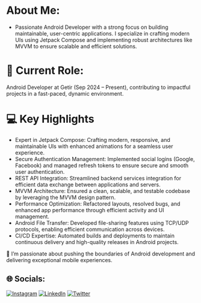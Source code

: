 # About Me:

- Passionate Android Developer with a strong focus on building maintainable, user-centric applications. I specialize in crafting modern UIs using Jetpack Compose and implementing robust architectures like MVVM to ensure scalable and efficient solutions.

# 🌟 Current Role:

Android Developer at Getir (Sep 2024 – Present), contributing to impactful projects in a fast-paced, dynamic environment.

# 💻 Key Highlights

- Expert in Jetpack Compose: Crafting modern, responsive, and maintainable UIs with enhanced animations for a seamless user experience.
- Secure Authentication Management: Implemented social logins (Google, Facebook) and managed refresh tokens to ensure secure and smooth user authentication.
- REST API Integration: Streamlined backend services integration for efficient data exchange between applications and servers.
- MVVM Architecture: Ensured a clean, scalable, and testable codebase by leveraging the MVVM design pattern.
- Performance Optimization: Refactored layouts, resolved bugs, and enhanced app performance through efficient activity and UI management.
- Android File Transfer: Developed file-sharing features using TCP/UDP protocols, enabling efficient communication across devices.
- CI/CD Expertise: Automated builds and deployments to maintain continuous delivery and high-quality releases in Android projects.

🎯 I’m passionate about pushing the boundaries of Android development and delivering exceptional mobile experiences.

## 🌐 Socials:
[![Instagram](https://img.shields.io/badge/Instagram-%23E4405F.svg?logo=Instagram&logoColor=white)](https://instagram.com/onurvatansever.6) [![LinkedIn](https://img.shields.io/badge/LinkedIn-%230077B5.svg?logo=linkedin&logoColor=white)](https://linkedin.com/in/onurvatanseverdev) [![Twitter](https://img.shields.io/badge/Twitter-%231DA1F2.svg?logo=Twitter&logoColor=white)](https://twitter.com/onurv_6) 

<!-- Proudly created with GPRM ( https://gprm.itsvg.in ) -->
